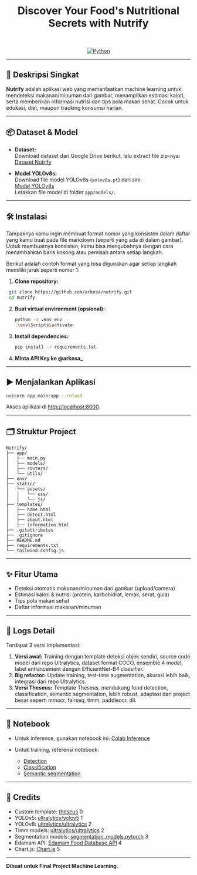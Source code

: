 <h1 align="center"> Discover Your Food's Nutritional Secrets with Nutrify </h1>

<p align="center">
  <!-- Logo icon used from lucide -->
  <i data-lucide="camera" class="w-8 h-8 text-blue-600"></i>
  <br>
</p>

<p align="center">
  <a href="https://www.python.org/"><img src="https://img.shields.io/badge/Made%20with-Python-1f425f.svg" alt="Python" /></a>
</p>

---

## 🚀 Deskripsi Singkat

**Nutrify** adalah aplikasi web yang memanfaatkan machine learning untuk mendeteksi makanan/minuman dari gambar, menampilkan estimasi kalori, serta memberikan informasi nutrisi dan tips pola makan sehat. Cocok untuk edukasi, diet, maupun tracking konsumsi harian.

---

## 📦 Dataset & Model

- **Dataset:**  
  Download dataset dari Google Drive berikut, lalu extract file zip-nya:  
  [Dataset Nutrify](https://drive.google.com/drive/folders/1Z43ouoE8ZcFG0lflYQWT6riagTQ2ozlJ?usp=sharing)

- **Model YOLOv8s:**  
  Download file model YOLOv8s (`yolov8s.pt`) dari sini:  
  [Model YOLOv8s](https://drive.google.com/drive/folders/1o_YBf35rMEGAwW9R-FhN_ZuG0BQBSBBA)  
  Letakkan file model di folder `app/models/`.

---

## 🛠️ Instalasi

Tampaknya kamu ingin membuat format nomor yang konsisten dalam daftar yang kamu buat pada file markdown (seperti yang ada di dalam gambar). Untuk membuatnya konsisten, kamu bisa mengubahnya dengan cara menambahkan baris kosong atau pemisah antara setiap langkah.

Berikut adalah contoh format yang bisa digunakan agar setiap langkah memiliki jarak seperti nomor 1:

1. **Clone repository:**
  ```bash
   git clone https://github.com/arknsa/nutrify.git
   cd nutrify
  ```

2. **Buat virtual environment (opsional):**

   ```bash
   python -m venv env
   .\env\Scripts\activate
   ```

3. **Install dependencies:**

   ```bash
   pip install -r requirements.txt
   ```
4. **Minta API Key ke @arknsa_**

---

## ▶️ Menjalankan Aplikasi

```bash
uvicorn app.main:app --reload
```

Akses aplikasi di [http://localhost:8000](http://localhost:8000).

---

## 🗂️ Struktur Project

```
Nutrify/
├── app/
│   ├── main.py
│   ├── models/
│   ├── routers/
│   └── utils/
├── env/
├── static/
│   └── assets/
│   │   └── css/
│   │   └── js/
├── templates/
│   ├── home.html
│   ├── detect.html
│   ├── about.html
│   ├── information.html
├── .gitattributes
├── .gitignore
├── README.md
├── requirements.txt
└── tailwind.config.js

```

---

## ✨ Fitur Utama

* Deteksi otomatis makanan/minuman dari gambar (upload/camera)
* Estimasi kalori & nutrisi (protein, karbohidrat, lemak, serat, gula)
* Tips pola makan sehat
* Daftar informasi makanan/minuman

---

## 🌟 Logs Detail

Terdapat 3 versi implementasi:

1. **Versi awal:** Training dengan template deteksi objek sendiri, source code model dari repo Ultralytics, dataset format COCO, ensemble 4 model, label enhancement dengan EfficientNet-B4 classifier.
2. **Big refactor:** Update training, test-time augmentation, akurasi lebih baik, integrasi dari repo Ultralytics.
3. **Versi Theseus:** Template Theseus, mendukung food detection, classification, semantic segmentation, lebih robust, adaptasi dari project besar seperti mmocr, fairseq, timm, paddleocr, dll.

---

## 📔 Notebook

* Untuk inference, gunakan notebook ini:
  [Colab Inference](https://colab.research.google.com/drive/1X06Y-HSPeHbEWtsXpyal8R1PliiVvpJq?usp=sharing)
* Untuk training, referensi notebook:

  * [Detection](https://drive.google.com/file/d/1SywGfyfj3SVrE7VAAl3CshB9s3o8WRXL/view?usp=sharing)
  * [Classification](https://colab.research.google.com/drive/11VzRR8NmJyZGJ-3obkuV0zZAlYAPhCY1?usp=sharing)
  * [Semantic segmentation](https://colab.research.google.com/drive/16xe6WL5mAAmpm-ab0xo1LONV3tAtI-4O?usp=sharing)

---

## 📙 Credits

* Custom template: [theseus](https://github.com/kaylode/theseus) <mcreference link="https://github.com/kaylode/theseus" index="0">0</mcreference>
* YOLOv5: [ultralytics/yolov5](https://github.com/ultralytics/yolov5) <mcreference link="https://github.com/ultralytics/yolov5" index="1">1</mcreference>
* YOLOv8: [ultralytics/ultralytics](https://github.com/ultralytics/ultralytics) <mcreference link="https://github.com/ultralytics/ultralytics" index="2">2</mcreference>
* Timm models: [ultralytics/ultralytics](https://github.com/ultralytics/ultralytics) <mcreference link="https://github.com/ultralytics/ultralytics" index="2">2</mcreference>
* Segmentation models: [segmentation\_models.pytorch](https://github.com/qubvel/segmentation_models.pytorch) <mcreference link="https://github.com/qubvel/segmentation_models.pytorch" index="3">3</mcreference>
* Edamam API: [Edamam Food Database API](https://developer.edamam.com/food-database-api-docs) <mcreference link="https://developer.edamam.com/food-database-api-docs" index="4">4</mcreference>
* Chart.js: [Chart.js](https://github.com/chartjs/Chart.js) <mcreference link="https://github.com/chartjs/Chart.js" index="5">5</mcreference>

---

**Dibuat untuk Final Project Machine Learning.**

```
